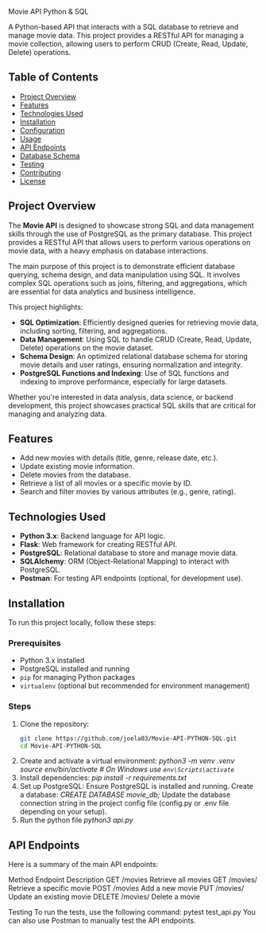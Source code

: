 Movie API Python & SQL

A Python-based API that interacts with a SQL database to retrieve and manage movie data. This project provides a RESTful API for managing a movie collection, allowing users to perform CRUD (Create, Read, Update, Delete) operations.

## Table of Contents
- [Project Overview](#project-overview)
- [Features](#features)
- [Technologies Used](#technologies-used)
- [Installation](#installation)
- [Configuration](#configuration)
- [Usage](#usage)
- [API Endpoints](#api-endpoints)
- [Database Schema](#database-schema)
- [Testing](#testing)
- [Contributing](#contributing)
- [License](#license)

## Project Overview
The **Movie API** is designed to showcase strong SQL and data management skills through the use of PostgreSQL as the primary database. This project provides a RESTful API that allows users to perform various operations on movie data, with a heavy emphasis on database interactions.

The main purpose of this project is to demonstrate efficient database querying, schema design, and data manipulation using SQL. It involves complex SQL operations such as joins, filtering, and aggregations, which are essential for data analytics and business intelligence.

This project highlights:
- **SQL Optimization**: Efficiently designed queries for retrieving movie data, including sorting, filtering, and aggregations.
- **Data Management**: Using SQL to handle CRUD (Create, Read, Update, Delete) operations on the movie dataset.
- **Schema Design**: An optimized relational database schema for storing movie details and user ratings, ensuring normalization and integrity.
- **PostgreSQL Functions and Indexing**: Use of SQL functions and indexing to improve performance, especially for large datasets.

Whether you're interested in data analysis, data science, or backend development, this project showcases practical SQL skills that are critical for managing and analyzing data.

## Features
- Add new movies with details (title, genre, release date, etc.).
- Update existing movie information.
- Delete movies from the database.
- Retrieve a list of all movies or a specific movie by ID.
- Search and filter movies by various attributes (e.g., genre, rating).

## Technologies Used
- **Python 3.x**: Backend language for API logic.
- **Flask**: Web framework for creating RESTful API.
- **PostgreSQL**: Relational database to store and manage movie data.
- **SQLAlchemy**: ORM (Object-Relational Mapping) to interact with PostgreSQL.
- **Postman**: For testing API endpoints (optional, for development use).
  
## Installation

To run this project locally, follow these steps:

### Prerequisites
- Python 3.x installed
- PostgreSQL installed and running
- `pip` for managing Python packages
- `virtualenv` (optional but recommended for environment management)

### Steps
1. Clone the repository:
   ```bash
   git clone https://github.com/joela03/Movie-API-PYTHON-SQL.git
   cd Movie-API-PYTHON-SQL
2. Create and activate a virtual environment:
    *python3 -m venv .venv*
    *source env/bin/activate  # On Windows use `env\Scripts\activate`*
3. Install dependencies:
    *pip install -r requirements.txt*
4. Set up PostgreSQL:
    Ensure PostgreSQL is installed and running.
    Create a database:
    *CREATE DATABASE movie_db;*
    Update the database connection string in the project config file (config.py or .env file depending on your setup).
5. Run the python file
    *python3 api.py*

## API Endpoints
Here is a summary of the main API endpoints:

Method	Endpoint	  Description
GET	    /movies	      Retrieve all movies
GET	    /movies/<id>  Retrieve a specific movie
POST	/movies	      Add a new movie
PUT	    /movies/<id>  Update an existing movie
DELETE	/movies/<id>  Delete a movie

Testing
To run the tests, use the following command:
pytest test_api.py
You can also use Postman to manually test the API endpoints.